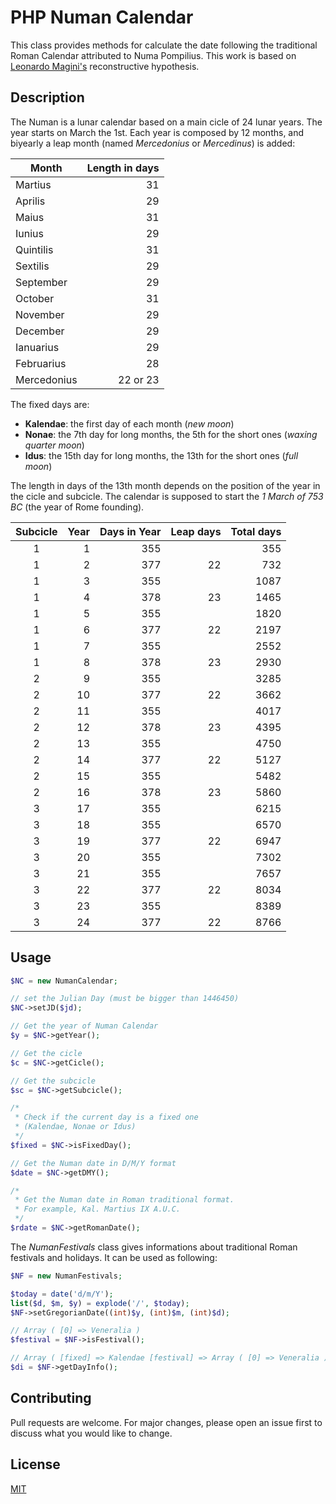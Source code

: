 # PHP Numan Calendar
This class provides methods for calculate the date following the traditional Roman Calendar attributed to Numa Pompilius.
This work is based on [Leonardo Magini's](http://www.leonardomagini.it/PDF/34%20-%20I%20Fondamenti%20astronomici.pdf) reconstructive hypothesis.

## Description
The Numan is a lunar calendar based on a main cicle of 24 lunar years. The year starts on March the 1st. 
Each year is composed by 12 months, and biyearly a leap month (named *Mercedonius* or *Mercedinus*) is added:

| Month | Length in days  | 
| ---------- | ----:|
| Martius | 31 |
| Aprilis | 29 |
| Maius | 31 |
| Iunius | 29 | 
| Quintilis | 31 |
| Sextilis | 29 | 
| September | 29 |
| October | 31 |
| November | 29 |
| December | 29 | 
| Ianuarius | 29 |
| Februarius | 28 |
| Mercedonius | 22 or 23 |

The fixed days are:
* **Kalendae**: the first day of each month (*new moon*)
* **Nonae**: the 7th day for long months, the 5th for the short ones (*waxing quarter moon*)
* **Idus**: the 15th day for long months, the 13th for the short ones (*full moon*)

The length in days of the 13th month depends on the position of the year in the cicle and subcicle.
The calendar is supposed to start the *1 March of 753 BC* (the year of Rome founding).

| Subcicle | Year  | Days in Year | Leap days | Total days |
| :----: | ----:| -----:|----:| -----:|
|1|1|355||355|
|1|2|377|22|732|
|1|3|355||1087|
|1|4|378|23|1465|
|1|5|355||1820|
|1|6|377|22|2197|
|1|7|355||2552|
|1|8|378|23|2930|
|2|9|355||3285|
|2|10|377|22|3662|
|2|11|355||4017|
|2|12|378|23|4395|
|2|13|355||4750|
|2|14|377|22|5127|
|2|15|355||5482|
|2|16|378|23|5860|
|3|17|355||6215|
|3|18|355||6570|
|3|19|377|22|6947|
|3|20|355||7302|
|3|21|355||7657|
|3|22|377|22|8034|
|3|23|355||8389|
|3|24|377|22|8766|


## Usage

```php
$NC = new NumanCalendar;

// set the Julian Day (must be bigger than 1446450)
$NC->setJD($jd);

// Get the year of Numan Calendar
$y = $NC->getYear();

// Get the cicle
$c = $NC->getCicle();

// Get the subcicle
$sc = $NC->getSubcicle();

/* 
 * Check if the current day is a fixed one
 * (Kalendae, Nonae or Idus)
 */
$fixed = $NC->isFixedDay();

// Get the Numan date in D/M/Y format
$date = $NC->getDMY();

/*
 * Get the Numan date in Roman traditional format.
 * For example, Kal. Martius IX A.U.C.
 */
$rdate = $NC->getRomanDate();
```

The *NumanFestivals* class gives informations about traditional Roman festivals and holidays.
It can be used as following:

```php
$NF = new NumanFestivals;

$today = date('d/m/Y');
list($d, $m, $y) = explode('/', $today);
$NF->setGregorianDate((int)$y, (int)$m, (int)$d);

// Array ( [0] => Veneralia ) 
$festival = $NF->isFestival();

// Array ( [fixed] => Kalendae [festival] => Array ( [0] => Veneralia ) [date] => Kal. Aprilis MMDCCLXXIII A.U.C. ) 
$di = $NF->getDayInfo();
```

## Contributing
Pull requests are welcome. For major changes, please open an issue first to discuss what you would like to change.

## License
[MIT](https://choosealicense.com/licenses/mit/)